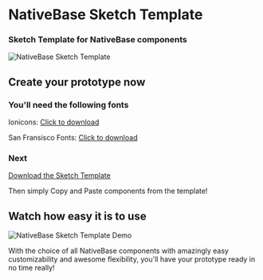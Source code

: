 # NativeBase Sketch Template

### Sketch Template for NativeBase components

![NativeBase Sketch Template](https://github.com/GeekyAnts/NativeBase-Sketch-Template/raw/master/images/example-img.png "NativeBase Sketch Template")

## Create your prototype now

### You'll need the following fonts

Ionicons: [Click to download](https://github.com/driftyco/ionicons/archive/v2.0.1.zip)

San Fransisco Fonts: [Click to download](https://developer.apple.com/fonts/downloads/SFUI.zip)

### Next

[Download the Sketch Template](https://github.com/GeekyAnts/NativeBase-Sketch-Template/blob/master/nativebase-v1-2-0.sketch?raw=true)

Then simply Copy and Paste components from the template!

## Watch how easy it is to use
![NativeBase Sketch Template Demo](https://nativebase.io/assets/img/1.gif "NativeBase Sketch Template Demo")

With the choice of all NativeBase components with amazingly easy customizability and awesome flexibility, you'll have your prototype ready in no time really! 
